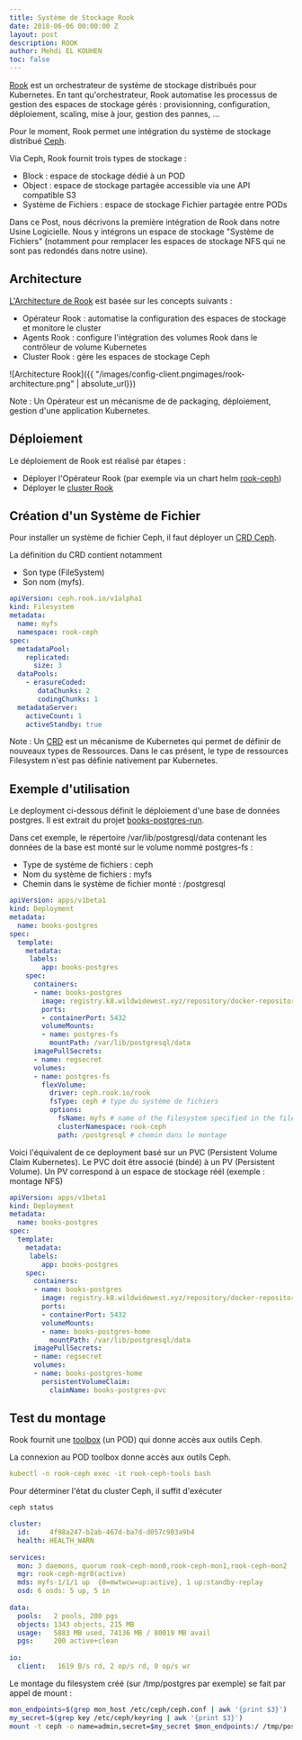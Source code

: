 ```yaml
---
title: Système de Stockage Rook
date: 2018-06-06 00:00:00 Z
layout: post
description: ROOK
author: Mehdi EL KOUHEN
toc: false
---
```


[Rook](https://rook.io/) est un orchestrateur de système de stockage distribués pour Kubernetes. En tant qu'orchestrateur, Rook automatise les processus de gestion des espaces de stockage gérés : provisionning, configuration, déploiement, scaling, mise à jour, gestion des pannes, ... 

Pour le moment, Rook permet une intégration du système de stockage distribué [Ceph](https://ceph.com/).

Via Ceph, Rook fournit trois types de stockage : 

* Block : espace de stockage dédié à un POD
* Object : espace de stockage partagée accessible via une API compatible S3
* Système de Fichiers : espace de stockage Fichier partagée entre PODs

Dans ce Post, nous décrivons la première intégration de Rook dans notre Usine Logicielle. Nous y intégrons un espace de stockage "Système de Fichiers" (notamment pour remplacer les espaces de stockage NFS qui ne sont pas redondés dans notre usine).

## Architecture 

[L'Architecture de Rook](https://github.com/rook/rook/tree/master/Documentation) est basée sur les concepts suivants :

* Opérateur Rook : automatise la configuration des espaces de stockage et monitore le cluster
* Agents Rook : configure l'intégration des volumes Rook dans le contrôleur de volume Kubernetes
* Cluster Rook : gère les espaces de stockage Ceph

![Architecture Rook]({{ "/images/config-client.pngimages/rook-architecture.png" | absolute_url}})

Note : Un Opérateur est un mécanisme de de packaging, déploiement, gestion d'une application Kubernetes.

## Déploiement

Le déploiement de Rook est réalisé par étapes : 

* Déployer l'Opérateur Rook (par exemple via un chart helm [rook-ceph](https://rook.io/docs/rook/master/helm-operator.html))
* Déployer le [cluster Rook](https://rook.io/docs/rook/master/quickstart.html)

## Création d'un Système de Fichier

Pour installer un système de fichier Ceph, il faut déployer un [CRD Ceph](https://rook.io/docs/rook/master/ceph-filesystem-crd.html).

La définition du CRD contient notamment 

* Son type (FileSystem)
* Son nom (myfs).

```yaml
apiVersion: ceph.rook.io/v1alpha1
kind: Filesystem
metadata:
  name: myfs
  namespace: rook-ceph
spec:
  metadataPool:
    replicated:
      size: 3
  dataPools:
    - erasureCoded:
       dataChunks: 2
       codingChunks: 1
  metadataServer:
    activeCount: 1
    activeStandby: true
```

Note : Un [CRD](https://kubernetes.io/docs/concepts/extend-kubernetes/api-extension/custom-resources/) est un mécanisme de Kubernetes qui permet de définir de nouveaux types de Ressources. Dans le cas présent, le type de ressources Filesystem n'est pas définie nativement par Kubernetes.

## Exemple d'utilisation 

Le deployment ci-dessous définit le déploiement d'une base de données postgres. Il est extrait du projet [books-postgres-run](https://github.com/SofteamOuest/books-postgres-run). 

Dans cet exemple, le répertoire /var/lib/postgresql/data contenant les données de la base est monté sur le volume nommé postgres-fs : 

* Type de système de fichiers : ceph
* Nom du système de fichiers : myfs
* Chemin dans le système de fichier monté : /postgresql

```yaml
apiVersion: apps/v1beta1
kind: Deployment
metadata:
  name: books-postgres
spec:
  template:
    metadata:
     labels:
        app: books-postgres
    spec:
      containers:
      - name: books-postgres
        image: registry.k8.wildwidewest.xyz/repository/docker-repository/pocs/books-postgres:${IMAGE}
        ports:
        - containerPort: 5432
        volumeMounts:
        - name: postgres-fs
          mountPath: /var/lib/postgresql/data
      imagePullSecrets:
      - name: regsecret
      volumes:
      - name: postgres-fs
        flexVolume:
          driver: ceph.rook.io/rook
          fsType: ceph # type du système de fichiers
          options:
            fsName: myfs # name of the filesystem specified in the filesystem CRD.
            clusterNamespace: rook-ceph
            path: /postgresql # chemin dans le montage
```

Voici l'équivalent de ce deployment basé sur un PVC (Persistent Volume Claim Kubernetes). Le PVC doit être associé (bindé) à un PV (Persistent Volume). Un PV correspond à un espace de stockage réél (exemple : montage NFS) 

```yaml
apiVersion: apps/v1beta1
kind: Deployment
metadata:
  name: books-postgres
spec:
  template:
    metadata:
     labels:
        app: books-postgres
    spec:
      containers:
      - name: books-postgres
        image: registry.k8.wildwidewest.xyz/repository/docker-repository/pocs/books-postgres:${IMAGE}
        ports:
        - containerPort: 5432
        volumeMounts:
        - name: books-postgres-home
          mountPath: /var/lib/postgresql/data
      imagePullSecrets:
      - name: regsecret
      volumes:
      - name: books-postgres-home
        persistentVolumeClaim:
          claimName: books-postgres-pvc
```

## Test du montage

Rook fournit une [toolbox](https://rook.io/docs/rook/master/toolbox.html) (un POD) qui donne accès aux outils Ceph.

La connexion au POD toolbox donne accès aux outils Ceph.

```yaml
kubectl -n rook-ceph exec -it rook-ceph-tools bash
```

Pour déterminer l'état du cluster Ceph, il suffit d'exécuter

```bash
ceph status
```

```yaml
cluster:
  id:     4f98a247-b2ab-467d-ba7d-d057c903a9b4
  health: HEALTH_WARN
 
services:
  mon: 3 daemons, quorum rook-ceph-mon0,rook-ceph-mon1,rook-ceph-mon2
  mgr: rook-ceph-mgr0(active)
  mds: myfs-1/1/1 up  {0=mwtwcw=up:active}, 1 up:standby-replay
  osd: 6 osds: 5 up, 5 in
 
data:
  pools:   2 pools, 200 pgs
  objects: 1343 objects, 215 MB
  usage:   5883 MB used, 74136 MB / 80019 MB avail
  pgs:     200 active+clean
 
io:
  client:   1619 B/s rd, 2 op/s rd, 0 op/s wr
```

Le montage du filesystem créé (sur /tmp/postgres par exemple) se fait par appel de mount :

```bash
mon_endpoints=$(grep mon_host /etc/ceph/ceph.conf | awk '{print $3}')
my_secret=$(grep key /etc/ceph/keyring | awk '{print $3}')
mount -t ceph -o name=admin,secret=$my_secret $mon_endpoints:/ /tmp/postgres/
```
